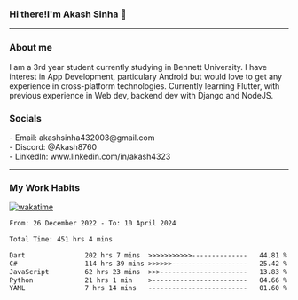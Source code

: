 <h3>Hi there!I'm Akash Sinha 👋</h3>

--- 

<h3>About me</h3>
I am a 3rd year student currently studying in Bennett University. I have interest in App Development, particulary Android but would love to get any experience in cross-platform technologies. Currently learning Flutter, with previous experience in Web dev, backend dev with Django and NodeJS.

<h3>Socials</h3>
 - Email: akashsinha432003@gmail.com<br>
 - Discord: @Akash8760<br>
 - LinkedIn: www.linkedin.com/in/akash4323<br>


---

<h3>My Work Habits</h3>

[![wakatime](https://wakatime.com/badge/user/938b2951-49cf-4810-9b9e-c17cde3d3343.svg)](https://wakatime.com/@938b2951-49cf-4810-9b9e-c17cde3d3343)

<!--START_SECTION:waka-->

```txt
From: 26 December 2022 - To: 10 April 2024

Total Time: 451 hrs 4 mins

Dart               202 hrs 7 mins  >>>>>>>>>>>--------------   44.81 %
C#                 114 hrs 39 mins >>>>>>-------------------   25.42 %
JavaScript         62 hrs 23 mins  >>>----------------------   13.83 %
Python             21 hrs 1 min    >------------------------   04.66 %
YAML               7 hrs 14 mins   -------------------------   01.60 %
```

<!--END_SECTION:waka-->

